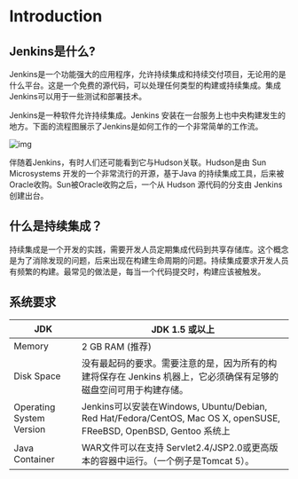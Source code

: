 # Introduction

## Jenkins是什么?

Jenkins是一个功能强大的应用程序，允许持续集成和持续交付项目，无论用的是什么平台。这是一个免费的源代码，可以处理任何类型的构建或持续集成。集成Jenkins可以用于一些测试和部署技术。

Jenkins是一种软件允许持续集成。Jenkins 安装在一台服务上也中央构建发生的地方。下面的流程图展示了Jenkins是如何工作的一个非常简单的工作流。

![img](http://www.yiibai.com/uploads/tutorial/20151229/1-1512291I21S05.jpg)

伴随着Jenkins，有时人们还可能看到它与Hudson关联。Hudson是由 Sun Microsystems 开发的一个非常流行的开源，基于Java 的持续集成工具，后来被Oracle收购。Sun被Oracle收购之后，一个从 Hudson 源代码的分支由 Jenkins 创建出台。

## 什么是持续集成？

持续集成是一个开发的实践，需要开发人员定期集成代码到共享存储库。这个概念是为了消除发现的问题，后来出现在构建生命周期的问题。持续集成要求开发人员有频繁的构建。最常见的做法是，每当一个代码提交时，构建应该被触发。

## 系统要求

| JDK                      | JDK 1.5 或以上                              |
| ------------------------ | ---------------------------------------- |
| Memory                   | 2 GB RAM (推荐)                            |
| Disk Space               | 没有最起码的要求。需要注意的是，因为所有的构建将保存在 Jenkins 机器上，它必须确保有足够的磁盘空间可用于构建存储。 |
| Operating System Version | Jenkins可以安装在Windows, Ubuntu/Debian, Red Hat/Fedora/CentOS, Mac OS X, openSUSE, FReeBSD, OpenBSD, Gentoo 系统上 |
| Java Container           | WAR文件可以在支持 Servlet2.4/JSP2.0或更高版本的容器中运行。（一个例子是Tomcat 5）。 |